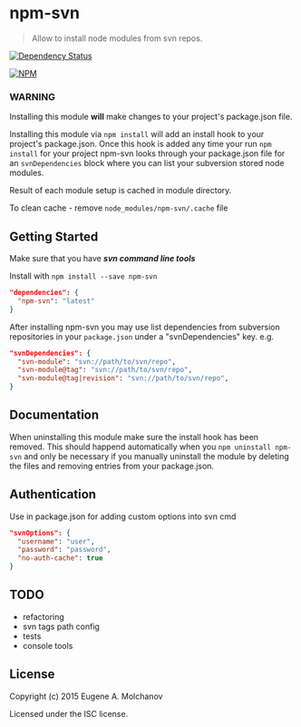 # npm-svn

> Allow to install node modules from svn repos.

[![Dependency Status](https://david-dm.org/emolchanov/npm-svn.svg?style=flat-square)](https://david-dm.org/emolchanov/npm-svn)

[![NPM](https://nodei.co/npm/npm-svn.png?downloads=true&downloadRank=true&stars=true)](https://nodei.co/npm/npm-svn/)

### WARNING

Installing this module **will** make changes to your project's package.json
file.

Installing this module via `npm install` will add an install hook to your
project's package.json. Once this hook is added any time your run `npm install`
for your project npm-svn looks through your package.json file for an
`svnDependencies` block where you can list your subversion stored node modules.

Result of each module setup is cached in module directory. 

To clean cache - remove `node_modules/npm-svn/.cache` file

## Getting Started

Make sure that you have ***svn command line tools***

Install with `npm install --save npm-svn`

```json
"dependencies": {
  "npm-svn": "latest"
}
```

After installing npm-svn you may use list dependencies from subversion
repositories in your `package.json` under a "svnDependencies" key. e.g.

```json
"svnDependencies": {
  "svn-module": "svn://path/to/svn/repo",
  "svn-module@tag": "svn://path/to/svn/repo",
  "svn-module@tag|revision": "svn://path/to/svn/repo",
}
```

## Documentation
When uninstalling this module make sure the install hook has been removed. This
should happend automatically when you `npm uninstall npm-svn` and only be
necessary if you manually uninstall the module by deleting the files and removing
entries from your package.json.

## Authentication
Use in package.json for adding custom options into svn cmd

```json
"svnOptions": {
  "username": "user",
  "password": "password",
  "no-auth-cache": true
}
```

## TODO
- refactoring
- svn tags path config
- tests
- console tools

## License
Copyright (c) 2015 Eugene A. Molchanov

Licensed under the ISC license.
